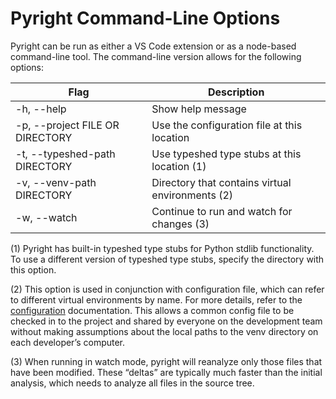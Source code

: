 # Pyright Command-Line Options

Pyright can be run as either a VS Code extension or as a node-based command-line tool. The command-line version allows for the following options:

| Flag                               | Description                                           |
| ---------------------------------- | ----------------------------------------------------  |
| -h, --help                          | Show help message                                    |
| -p, --project FILE OR DIRECTORY     | Use the configuration file at this location          |
| -t, --typeshed-path DIRECTORY       | Use typeshed type stubs at this location (1)         |
| -v, --venv-path DIRECTORY           | Directory that contains virtual environments (2)     |
| -w, --watch                         | Continue to run and watch for changes (3)            |


(1) Pyright has built-in typeshed type stubs for Python stdlib functionality. To use a different version of typeshed type stubs, specify the directory with this option.

(2) This option is used in conjunction with configuration file, which can refer to different virtual environments by name. For more details, refer to the [configuration](/docs/configuration.md) documentation. This allows a common config file to be checked in to the project and shared by everyone on the development team without making assumptions about the local paths to the venv directory on each developer’s computer.

(3) When running in watch mode, pyright will reanalyze only those files that have been modified. These “deltas” are typically much faster than the initial analysis, which needs to analyze all files in the source tree.

